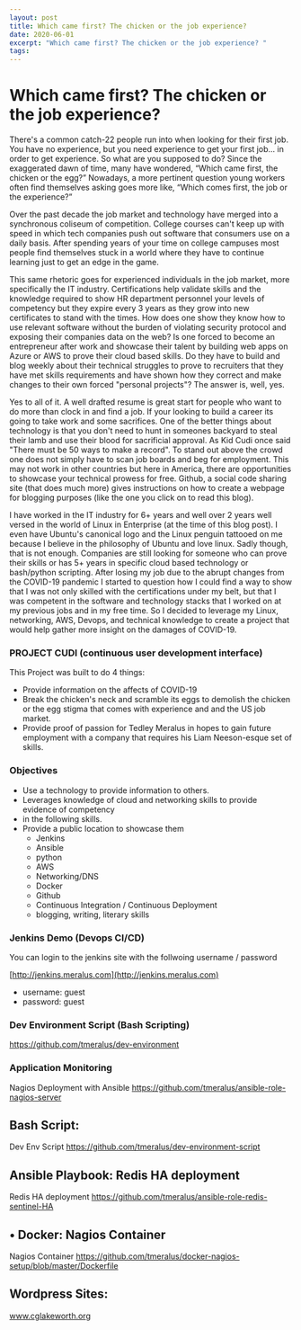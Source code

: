 ```yaml
---
layout: post
title: Which came first? The chicken or the job experience?
date: 2020-06-01
excerpt: "Which came first? The chicken or the job experience? "
tags:
---
```


# Which came first? The chicken or the job experience?  

 There's a common catch-22 people run into when looking for their first job. You have no experience, but you need experience to get your first job... in order to get experience. So what are you supposed to do? Since the exaggerated dawn of time, many have wondered, “Which came first, the chicken or the egg?” Nowadays, a more pertinent question young workers often find themselves asking goes more like, “Which comes first, the job or the experience?”

 Over the past decade the job market and technology have merged into a synchronous coliseum of competition. College courses can't keep up with speed in which tech companies push out software that consumers use on a daily basis. After spending years of your time on college campuses most people find themselves stuck in a world where they have to continue learning just to get an edge in the game.

 This same rhetoric goes for experienced individuals in the job market, more specifically the IT industry. Certifications help validate skills and the knowledge required to show HR department personnel your levels of competency but they expire every 3 years as they grow into new certificates to stand with the times. How does one show they know how to use relevant software without the burden of violating security protocol and exposing their companies data on the web? Is one forced to become an entrepreneur after work and showcase their talent by building web apps on Azure or AWS to prove their cloud based skills. Do they have to build and blog weekly about their technical struggles to prove to recruiters that they have met skills requirements and have shown how they correct and make changes to their own forced "personal projects"? The answer is, well, yes.

 Yes to all of it. A well drafted resume is great start for people who want to do more than clock in and find a job. If your looking to build a career its going to take work and some sacrifices. One of the better things about technology is that you don't need to hunt in someones backyard to steal their lamb and use their blood for sacrificial approval. As Kid Cudi once said "There must be 50 ways to make a record". To stand out above the crowd one does not simply have to scan job boards and beg for employment. This may not work in other countries but here in America, there are opportunities to showcase your technical prowess for free. Github, a social code sharing site (that does much more) gives instructions on how to create a webpage for blogging purposes (like the one you click on to read this blog).

I have worked in the IT industry for 6+ years and well over 2 years well versed in the world of Linux in Enterprise (at the time of this blog post). I even have Ubuntu's canonical logo and the Linux penguin tattooed on me because I believe in the philosophy of Ubuntu and love linux. Sadly though, that is not enough. Companies are still looking for someone who can prove their skills or has 5+ years in specific cloud based technology or bash/python scripting.  After losing my job due to the abrupt changes from the COVID-19 pandemic I started to question how I could find a way to show that I was not only skilled with the certifications under my belt, but that I was competent in the software and technology stacks that I worked on at my previous jobs and in my free time. So I decided to leverage my Linux, networking, AWS, Devops, and technical knowledge to create a project that would help gather more insight on the damages of COVID-19.

### PROJECT CUDI (continuous user development interface)
This Project was built to do 4 things:
- Provide information on the affects of COVID-19
- Break the chicken's neck and scramble its eggs to demolish the chicken or the egg stigma that comes with experience and and the US job market.
- Provide proof of passion for Tedley Meralus in hopes to gain future employment with a company that requires his Liam Neeson-esque set of skills.

### Objectives
 - Use a technology to provide information to others.  
 - Leverages knowledge of cloud and networking skills to provide evidence of competency
 - in the following skills.
 - Provide a public location to showcase them
   - Jenkins
   - Ansible
   - python
   - AWS
   - Networking/DNS
   - Docker
   - Github
   - Continuous Integration / Continuous Deployment
   - blogging, writing, literary skills


### Jenkins Demo (Devops CI/CD)
You can login to the jenkins site with the follwoing username / password

[http://jenkins.meralus.com](http://jenkins.meralus.com)
- username: guest
- password: guest

### Dev Environment Script (Bash Scripting)
https://github.com/tmeralus/dev-environment

### Application Monitoring
Nagios Deployment with Ansible
https://github.com/tmeralus/ansible-role-nagios-server


## Bash Script:
Dev Env Script
https://github.com/tmeralus/dev-environment-script

## Ansible Playbook: Redis HA deployment
Redis HA deployment
https://github.com/tmeralus/ansible-role-redis-sentinel-HA

## • Docker: Nagios Container
Nagios Container
 https://github.com/tmeralus/docker-nagios-setup/blob/master/Dockerfile

## Wordpress Sites:
www.cglakeworth.org
